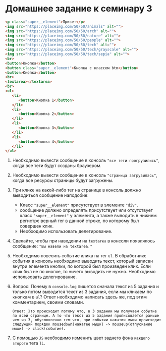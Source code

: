 # Домашнее задание к семинару 3

```html
<p class="super__element">Привет</p>
<img src="https://placeimg.com/50/50/animals" alt="">
<img src="https://placeimg.com/50/50/arch" alt="">
<img src="https://placeimg.com/50/50/nature" alt="">
<img src="https://placeimg.com/50/50/people" alt="">
<img src="https://placeimg.com/50/50/tech" alt="">
<img src="https://placeimg.com/50/50/tech/grayscale" alt="">
<img src="https://placeimg.com/50/50/tech/sepia" alt="">
<br>
<button>Кнопка</button>
<button class="super__element">Кнопка с классом btn</button>
<button>Кнопка</button>
<br>
<textarea></textarea>
<br>
<ul>
   <li>
      <button>Кнопка 1</button>
   </li>
   <li>
      <button>Кнопка 2</button>
   </li>
   <li>
      <button>Кнопка 3</button>
   </li>
   <li>
      <button>Кнопка 4</button>
   </li>
</ul>
```

1. Необходимо вывести сообщение в консоль `"все теги прогрузились"`, когда все теги будут созданы браузером.
2. Необходимо вывести сообщение в консоль `"страница загрузилась"`, когда все ресурсы страницы будут загружены.
3. При клике на какой-либо тег на странице в консоль должно выводиться сообщение наподобие:
   - Класс `"super__element"` присутствует в элементе `"div"`.
   - сообщение должно определять присутствует или отсутствует класс `"super__element"` у элемента, а также выводить в нижнем регистре верный тег в данной строке, по которому был совершен клик.
   - Необходимо использовать делегирование.
4. Сделайте, чтобы при наведении на `textarea` в консоли появлялось сообщение: `"Вы навели на textarea."`
5. Необходимо повесить событие клика на тег `ul`. В обработчике события в консоль необходимо выводить текст, который записан внутри элемента кнопки, по которой был произведен клик. Если клик был не по кнопке, то ничего выводить не нужно. Необходимо использовать делегирование.
6. Вопрос: Почему в `console.log` пишется сначала текст из 5 задания и только потом выводится текст из 3 задания, если мы кликаем по кнопкам в `ul`? Ответ необходимо написать здесь же, под этим комментарием, своими словами.

   ```text
   Ответ: Это происходит потому что, в 3 задании мы получаем событие по всей странице. А то что текст из 5 задания прописывается раньше чем из 3, обусловленно тем что, при событии нажатии мыши происходит следующий порядок mousedown(нажатее мыши) -> mouseup(отпускание мыши) -> click(событие).
   ```

7. С помощью `JS` необходимо изменить цвет заднего фона `каждого второго` тега `li`.